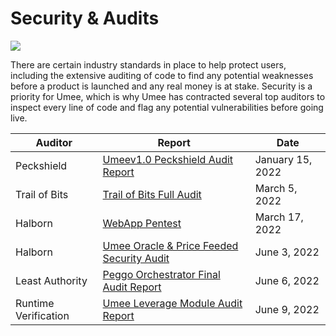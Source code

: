 # Security & Audits

![](/bg/security.png)

There are certain industry standards in place to help protect users, including the extensive auditing of code to find any potential weaknesses before a product is launched and any real money is at stake. Security is a priority for Umee, which is why Umee has contracted several top auditors to inspect every line of code and flag any potential vulnerabilities before going live.

| Auditor              | Report                                                                                                                                                                                            | Date             |
|----------------------|---------------------------------------------------------------------------------------------------------------------------------------------------------------------------------------------------|------------------|
| Peckshield           | [Umeev1.0 Peckshield Audit Report](https://github.com/umee-network/docs/blob/main/docs/.vuepress/public/audits/PeckShield-Audit-Report-Umee-v1.0.pdf)                                             | January 15, 2022 |
| Trail of Bits        | [Trail of Bits Full Audit](https://github.com/umee-network/docs/blob/main/docs/.vuepress/public/audits/Trail%20of%20Bits%20Full%20Audit.pdf)                                                      | March 5, 2022    |
| Halborn              | [WebApp Pentest](https://github.com/umee-network/docs/blob/main/docs/.vuepress/public/audits/Umee_WebApp_Pentest_Report_Halborn_Final.pdf)                                                        | March 17, 2022   |
| Halborn              | [Umee Oracle & Price Feeded Security Audit](https://github.com/umee-network/docs/blob/main/docs/.vuepress/public/audits/Umee_Oracle_Price_Feeder_Cosmos_Security_Audit_Report_Halborn_Final.pdf)  | June 3, 2022     |
| Least Authority      | [Peggo Orchestrator Final Audit Report](https://github.com/umee-network/docs/blob/main/docs/.vuepress/public/audits/Least%20Authority%20-%20Umee_Peggo%20Orchestrator_Final%20Audit%20Report.pdf) | June 6, 2022     |
| Runtime Verification | [Umee Leverage Module Audit Report](https://github.com/umee-network/docs/blob/main/docs/.vuepress/public/audits/Umee%20Leverage%20Module%20Audit%20Report_RV%20Inc..pdf)                          | June 9, 2022     |

